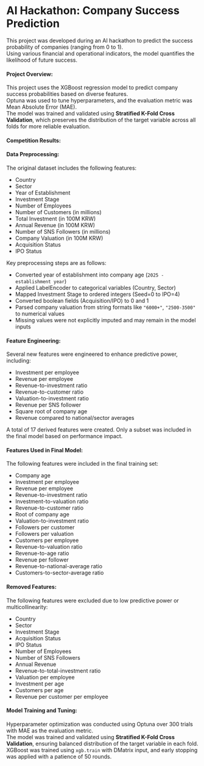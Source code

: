 # AI Hackathon: Company Success Prediction

This project was developed during an AI hackathon to predict the success probability of companies (ranging from 0 to 1).  
Using various financial and operational indicators, the model quantifies the likelihood of future success.

#### Project Overview:
This project uses the XGBoost regression model to predict company success probabilities based on diverse features.  
Optuna was used to tune hyperparameters, and the evaluation metric was Mean Absolute Error (MAE).  
The model was trained and validated using **Stratified K-Fold Cross Validation**, which preserves the distribution of the target variable across all folds for more reliable evaluation.

#### Competition Results:

#### Data Preprocessing:
The original dataset includes the following features:
- Country  
- Sector  
- Year of Establishment  
- Investment Stage  
- Number of Employees  
- Number of Customers (in millions)  
- Total Investment (in 100M KRW)  
- Annual Revenue (in 100M KRW)  
- Number of SNS Followers (in millions)  
- Company Valuation (in 100M KRW)  
- Acquisition Status  
- IPO Status  

Key preprocessing steps are as follows:
- Converted year of establishment into company age (`2025 - establishment year`)  
- Applied LabelEncoder to categorical variables (Country, Sector)  
- Mapped Investment Stage to ordered integers (Seed=0 to IPO=4)  
- Converted boolean fields (Acquisition/IPO) to 0 and 1  
- Parsed company valuation from string formats like `"6000+"`, `"2500-3500"` to numerical values  
- Missing values were not explicitly imputed and may remain in the model inputs

#### Feature Engineering:
Several new features were engineered to enhance predictive power, including:
- Investment per employee  
- Revenue per employee  
- Revenue-to-investment ratio  
- Revenue-to-customer ratio  
- Valuation-to-investment ratio  
- Revenue per SNS follower  
- Square root of company age  
- Revenue compared to national/sector averages  

A total of 17 derived features were created. Only a subset was included in the final model based on performance impact.

#### Features Used in Final Model:
The following features were included in the final training set:
- Company age  
- Investment per employee  
- Revenue per employee  
- Revenue-to-investment ratio  
- Investment-to-valuation ratio  
- Revenue-to-customer ratio  
- Root of company age  
- Valuation-to-investment ratio  
- Followers per customer  
- Followers per valuation  
- Customers per employee  
- Revenue-to-valuation ratio  
- Revenue-to-age ratio  
- Revenue per follower  
- Revenue-to-national-average ratio  
- Customers-to-sector-average ratio

#### Removed Features:
The following features were excluded due to low predictive power or multicollinearity:
- Country  
- Sector  
- Investment Stage  
- Acquisition Status  
- IPO Status  
- Number of Employees  
- Number of SNS Followers  
- Annual Revenue  
- Revenue-to-total-investment ratio  
- Valuation per employee  
- Investment per age  
- Customers per age  
- Revenue per customer per employee

#### Model Training and Tuning:
Hyperparameter optimization was conducted using Optuna over 300 trials with MAE as the evaluation metric.  
The model was trained and validated using **Stratified K-Fold Cross Validation**, ensuring balanced distribution of the target variable in each fold.  
XGBoost was trained using `xgb.train` with DMatrix input, and early stopping was applied with a patience of 50 rounds.
